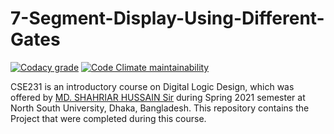 # 7-Segment-Display-Using-Different-Gates 

[![Codacy grade](https://img.shields.io/codacy/grade/7a1c3e13fd5f44148a35f02f58e7d13e?logo=codacy&style=flat-square)](https://app.codacy.com/manual/maacpiash/CSE440/dashboard)
[![Code Climate maintainability](https://img.shields.io/codeclimate/maintainability-percentage/maacpiash/CSE440?logo=code-climate&style=flat-square)](https://codeclimate.com/github/maacpiash/CSE440)

CSE231 is an introductory course on Digital Logic Design, which was offered by [MD. SHAHRIAR HUSSAIN Sir](http://ece.northsouth.edu/people/md-shahriar-hussain/) during Spring 2021 semester at North South University, Dhaka, Bangladesh. This repository contains the Project that were completed during this course.

